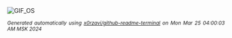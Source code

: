 <div align="justify">
<picture>
    <source media="(prefers-color-scheme: dark)" srcset="https://i.ibb.co/mHP80fR/output-gif.gif">
    <source media="(prefers-color-scheme: light)" srcset="https://i.ibb.co/mHP80fR/output-gif.gif">
    <img alt="GIF_OS" src="https://i.ibb.co/mHP80fR/output-gif.gif">
</picture>

<sub><i>Generated automatically using [x0rzavi/github-readme-terminal](https://github.com/x0rzavi/github-readme-terminal) on Mon Mar 25 04:00:03 AM MSK 2024</i></sub>

</div>

<!-- Image deletion URL: https://ibb.co/tb1XzVH/e11d01bcac89eb0588f8f15afb6d460b -->